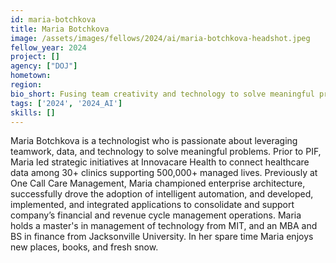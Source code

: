 ```yaml
---
id: maria-botchkova
title: Maria Botchkova
image: /assets/images/fellows/2024/ai/maria-botchkova-headshot.jpeg
fellow_year: 2024
project: []
agency: ["DOJ"]
hometown: 
region: 
bio_short: Fusing team creativity and technology to solve meaningful problems.
tags: ['2024', '2024_AI']
skills: []
---
```


Maria Botchkova is a technologist who is passionate about leveraging teamwork, data, and technology to solve meaningful problems. Prior to PIF, Maria led strategic initiatives at Innovacare Health to connect healthcare data among 30+ clinics supporting 500,000+ managed lives. Previously at One Call Care Management, Maria championed enterprise architecture, successfully drove the adoption of intelligent automation, and developed, implemented, and integrated applications to consolidate and support company’s financial and revenue cycle management operations. Maria holds a master's in management of technology from MIT, and an MBA and BS in finance from Jacksonville University. In her spare time Maria enjoys new places, books, and fresh snow.